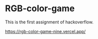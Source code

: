 # RGB-color-game
This is the first assignment of hackoverflow.

https://rgb-color-game-nine.vercel.app/
